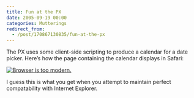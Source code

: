 ```yaml
---
title: Fun at the PX
date: 2005-09-19 00:00
categories: Mutterings
redirect_from:
  - /post/170867130835/fun-at-the-px
---
```

The PX uses some client-side scripting to produce a calendar for a date picker. Here&rsquo;s how the page containing the calendar displays in Safari:

[![Browser is too modern.](http://homepage.mac.com/rhwood/Pictures/px-grab.png)](http://homepage.mac.com/rhwood/Pictures/px-grab.png)

I guess this is what you get when you attempt to maintain perfect compatability with Internet Explorer.
